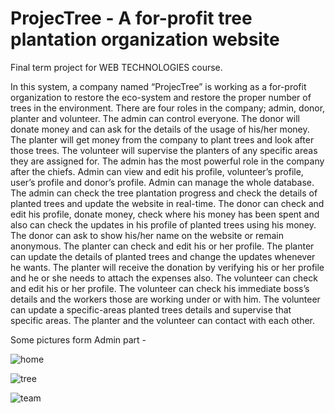 # ProjecTree - A for-profit tree plantation organization website
Final term project for WEB TECHNOLOGIES course. 

In this system, a company named “ProjecTree” is working as a for-profit organization to restore the eco-system and restore the proper number of trees in the environment. There are four roles in the company; admin, donor, planter and volunteer. The admin can control everyone. The donor will donate money and can ask for the details of the usage of his/her money. The planter will get money from the company to plant trees and look after those trees. The volunteer will supervise the planters of any specific areas they are assigned for. The admin has the most powerful role in the company after the chiefs. Admin can view and edit his profile, volunteer’s profile, user’s profile and donor’s profile. Admin can manage the whole database. The admin can check the tree plantation progress and check the details of planted trees and update the website in real-time. The donor can check and edit his profile, donate money, check where his money has been spent and also can check the updates in his profile of planted trees using his money. The donor can ask to show his/her name on the website or remain anonymous. The planter can check and edit his or her profile. The planter can update the details of planted trees and change the updates whenever he wants. The planter will receive the donation by verifying his or her profile and he or she needs to attach the expenses also. The volunteer can check and edit his or her profile. The volunteer can check his immediate boss’s details and the workers those are working under or with him. The volunteer can update a specific-areas planted trees details and supervise that specific areas. The planter and the volunteer can contact with each other.

Some pictures form Admin part - 

![home](https://user-images.githubusercontent.com/47922615/129557147-616d9280-046d-4eb4-88a6-8423217ce8d0.PNG)

![tree](https://user-images.githubusercontent.com/47922615/129557165-cfa3cb21-7794-4aa6-bb0c-c54ca5173fc7.PNG)

![team](https://user-images.githubusercontent.com/47922615/129557177-3d7f3b36-df9c-4009-a9ff-bea2fceaded1.PNG)

